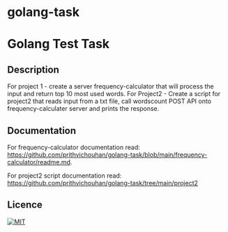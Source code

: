 # golang-task

# Golang Test Task

## Description
For project 1 - create a server frequency-calculator that will process the input and return top 10 most used words.
For Project2 - Create a script for project2 that reads input from a txt file, call wordscount POST API onto frequency-calculater server and prints the response.


## Documentation
For frequency-calculator documentation read: https://github.com/prithvichouhan/golang-task/blob/main/frequency-calculator/readme.md.

For project2 script documentation read: https://github.com/prithvichouhan/golang-task/tree/main/project2
## Licence
[![MIT](https://img.shields.io/badge/License-MIT-yellow.svg)](https://opensource.org/licenses/MIT)

